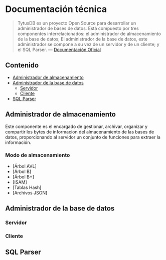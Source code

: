 # Documentación técnica
> TytusDB es un proyecto Open Source para desarrollar un administrador de bases de datos. Está compuesto por tres componentes interrelacionados: el administrador de almacenamiento de la base de datos; El administrador de la base de datos, este administrador se compone a su vez de un servidor y de un cliente; y el SQL Parser.  — [Documentación Oficial](https://github.com/tytusdb/tytus)

## Contenido
- [Administrador de almacenamiento](#adminStorage)
- [Administrador de la base de datos](#adminDB)
    - [Servidor](#server)
    - [Cliente](#client)
- [SQL Parser](#parser)


## Administrador de almacenamiento<a name="adminStorage"></a>
Este componente es el encargado de gestionar, archivar, organizar y compartir los bytes de informacion del almacenamiento de las bases de datos, proporcionando al servidor un conjunto de funciones para extraer la información.

### Modo de almacenamiento
- [Árbol AVL]
- [Árbol B]
- [Árbol B+]
- [ISAM]
- [Tablas Hash]
- [Archivos JSON]

## Administrador de la base de datos<a name="adminDB"></a>
### Servidor<a name="server"></a>
### Cliente<a name="client"></a>

## SQL Parser<a name="parser"></a>